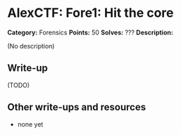 # AlexCTF: Fore1: Hit the core

**Category:** Forensics
**Points:** 50
**Solves:** ???
**Description:**

(No description)

## Write-up

(TODO)

## Other write-ups and resources

 * none yet
